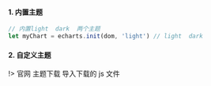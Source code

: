 #### 1. 内置主题

```javascript
// 内置light  dark  两个主题
let myChart = echarts.init(dom, 'light') // light  dark
```

#### 2. 自定义主题

!> 官网 主题下载 导入下载的 js 文件
